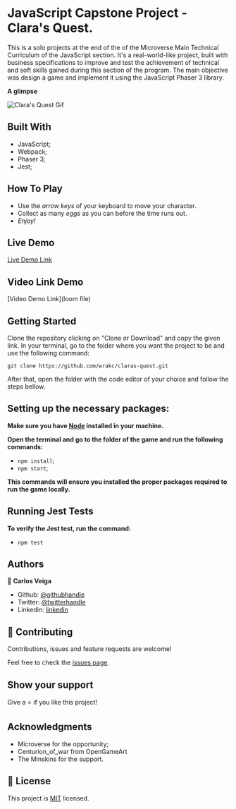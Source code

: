 # **JavaScript** Capstone Project - **Clara's Quest.**

This is a solo projects at the end of the of the Microverse Main Technical Curriculum of the JavaScript section. It's a real-world-like project, built with business specifications to improve and test the achievement of technical and soft skills gained during this section of the program. The main objective was design a game and implement it using the JavaScript Phaser 3 library.

**A glimpse**

![Clara's Quest Gif](example.gif)


## **Built With**

- JavaScript;
- Webpack;
- Phaser 3;
- Jest;

## **How To Play**

- Use the _arrow keys_ of your keyboard to move your character.
- Collect as many _eggs_ as you can before the time runs out.
- _Enjoy!_


## **Live Demo**

[Live Demo Link](https://wrakc.github.io/claras-quest/)

## **Video Link Demo**

[Video Demo Link](loom file)

## **Getting Started**

Clone the repository clicking on "Clone or Download" and copy the given link. In your terminal, go to the folder where you want the project to be and use the following command:

`git clone https://github.com/wrakc/claras-quest.git`

After that, open the folder with the code editor of your choice and follow the steps bellow.

## **Setting up the necessary packages:**

**Make sure you have [Node](https://nodejs.org/en/download/) installed in your machine.**

**Open the terminal and go to the folder of the game and run the following commands:**
* `npm install`;
* `npm start`;

**This commands will ensure you installed the proper packages required to run the game locally.**

## **Running Jest Tests**
**To verify the Jest test, run the command:**
* `npm test`


## **Authors**

👤 **Carlos Veiga**

- Github: [@githubhandle](https://github.com/wrakc)
- Twitter: [@twitterhandle](https://twitter.com/carlosveig)
- Linkedin: [linkedin](https://linkedin.com/chveiga)

## 🤝 **Contributing**

Contributions, issues and feature requests are welcome!

Feel free to check the [issues page](issues/).

## **Show your support**

Give a ⭐️ if you like this project!

## **Acknowledgments**

- Microverse for the opportunity;
- Centurion_of_war from OpenGameArt 
- The Minskins for the support.

## 📝 **License**

This project is [MIT](LICENSE) licensed.
